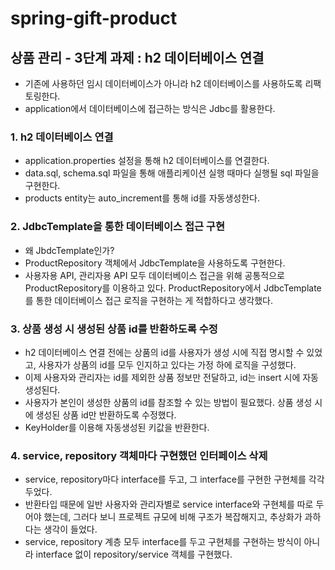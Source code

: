 # spring-gift-product

## 상품 관리 - 3단계 과제 : h2 데이터베이스 연결

- 기존에 사용하던 임시 데이터베이스가 아니라 h2 데이터베이스를 사용하도록 리팩토링한다.
- application에서 데이터베이스에 접근하는 방식은 Jdbc를 활용한다.

### 1. h2 데이터베이스 연결

- application.properties 설정을 통해 h2 데이터베이스를 연결한다.
- data.sql, schema.sql 파일을 통해 애플리케이션 실행 때마다 실행될 sql 파일을 구현한다.
- products entity는 auto_increment를 통해 id를 자동생성한다.

### 2. JdbcTemplate을 통한 데이터베이스 접근 구현

- 왜 JbdcTemplate인가?
- ProductRepository 객체에서 JdbcTemplate을 사용하도록 구현한다.
- 사용자용 API, 관리자용 API 모두 데이터베이스 접근을 위해 공통적으로 ProductRepository를 이용하고 있다. ProductRepository에서
  JdbcTemplate를 통한 데이터베이스 접근 로직을 구현하는 게 적합하다고 생각했다.

### 3. 상품 생성 시 생성된 상품 id를 반환하도록 수정

- h2 데이터베이스 연결 전에는 상품의 id를 사용자가 생성 시에 직접 명시할 수 있었고, 사용자가 상품의 id를 모두 인지하고 있다는 가정 하에 로직을 구성했다.
- 이제 사용자와 관리자는 id를 제외한 상품 정보만 전달하고, id는 insert 시에 자동 생성된다.
- 사용자가 본인이 생성한 상품의 id를 참조할 수 있는 방법이 필요했다. 상품 생성 시에 생성된 상품 id만 반환하도록 수정했다.
- KeyHolder를 이용해 자동생성된 키값을 반환한다.

### 4. service, repository 객체마다 구현했던 인터페이스 삭제

- service, repository마다 interface를 두고, 그 interface를 구현한 구현체를 각각 두었다.
- 반환타입 때문에 일반 사용자와 관리자별로 service interface와 구현체를 따로 두어야 했는데, 그러다 보니 프로젝트 규모에 비해 구조가 복잡해지고, 추상화가 과하다는
  생각이 들었다.
- service, repository 계층 모두 interface를 두고 구현체를 구현하는 방식이 아니라 interface 없이 repository/service 객체를
  구현했다.


